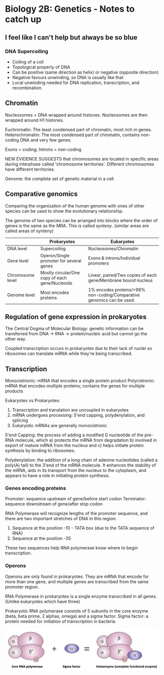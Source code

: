 # Biology 2B: Genetics - Notes to catch up
## I feel like I can't help but always be so blue

### DNA Supercoiling
* Coiling of a coil
* Topological property of DNA
* Can be positive (same direction as helix) or negative (opposite direction)
* Negative favours unwinding, so DNA is usually like that
* Local unwinding needed for DNA replication, transcription, and recombination.

## Chromatin
Nucleosomes = DNA wrapped around histones. Nucleosomes are then wrapped around H1 histones.

Euchromatin: The least condensed part of chromatin, most rich in genes.
Heterochromatin: The most condensed part of chromatin, contains non-coding DNA and very few genes.

Exons = coding; Introns = non-coding

NEW EVIDENCE SUGGESTS that chromosomes are located in specific areas during interphase called 'chromosome territories'. Different chromosomes have different territories.

Genome: the complete set of genetic material in a cell

## Comparative genomics
Comparing the organization of the human genome with ones of other species can be used to show the evolutionary relationship.

The genome of two species can be arranged into blocks where the order of genes is the same as the MRA. This is called *synteny*. 
(similar areas are called areas of synteny)

||Prokaryotes|Eukaryotes|
|-|-|-|
|DNA level|Supercoiling|Nucleosomes/Chromatin|
|Gene level|Operon/Single promoter for several genes|Exons & introns/Individual promoters|
|Chromosome level|Mostly circular/One copy of each gene/Nucleoids|Linear, paired/Two copies of each gene/Membrane bound nucleus|
|Genome level|Most encodes proteins|1% encodes proteins/>98% non-coding/Comparative genomics can be used.|

## Regulation of gene expression in prokaryotes

The Central Dogma of Molecular Biology: genetic information can be transferred from DNA -> RNA -> protein/nucleic acid but cannot go the other way.

Coupled transcription occurs in prokaryotes due to their lack of nuclei so ribosomes can translate mRNA while they're being transcribed.

## Transcription
Monocistrionic: mRNA that encodes a single protein product
Polycistronic: mRNA that encodes multiple proteins; contains the genes for multiple products

Eukaryotes vs Prokaryotes:
1. Transcription and translation are uncoupled in eukaryotes
2. mRNA undergoes processing: 5'end capping, polydenylation, and splicing
3. Eukaryotic mRNAs are generally monocistronic

5'end Capping: the process of adding a modified G nucleotide of the pre-RNA molecule, which a) protects the mRNA from degradation b) involved in export of mature mRNA from the nucleus and c) helps initiate protein synthesis by binding to ribosomes.

Polydenylation: the addition of a long chain of adenine nucleotides (called a poly(A) tail) to the 3'end of the mRNA molecule. It enhances the stability of the mRNA, aids in its transport from the nucleus to the cytoplasm, and appears to have a role in initiating protein synthesis.

### Genes encoding proteins
Promoter: sequence upstream of gene/before start codon
Terminator: sequence downstream of gene/after stop codon

RNA Polymerase will recognize lengths of the promoter sequence, and there are two important stretches of DNA in this region:
1. Sequence at the position -10 - TATA box (due to the TATA sequence of RNA)
2. Sequence at the position -35

These two sequences help RNA polymerase know where to begin transcription.

### Operons
Operons are only found in prokaryotes.
They are mRNA that encode for more than one gene, and multiple genes are transcribed from the same promoter region.

RNA Polymerase in prokaryotes is a single enzyme transcribed in all genes. (Unlike eukaryotes which have three)

Prokaryotic RNA polymerase consists of 5 subunits in the core enzyme (beta, beta prime, 2 alphas, omega) and a sigma factor.
Sigma factor: a protein needed for initiation of transcription in bacteria.

![RNA Polymerase](polymerase.png)
 
